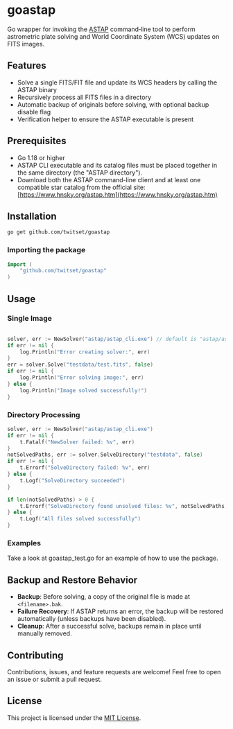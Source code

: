 # goastap

Go wrapper for invoking the [ASTAP](http://www.hnsky.org/astap.htm) command‑line tool to perform astrometric plate solving and World Coordinate System (WCS) updates on FITS images.

## Features

* Solve a single FITS/FIT file and update its WCS headers by calling the ASTAP binary
* Recursively process all FITS files in a directory
* Automatic backup of originals before solving, with optional backup disable flag
* Verification helper to ensure the ASTAP executable is present

## Prerequisites

* Go 1.18 or higher
* ASTAP CLI executable and its catalog files must be placed together in the same directory (the "ASTAP directory").
* Download both the ASTAP command-line client and at least one compatible star catalog from the official site: [https://www.hnsky.org/astap.htm](https://www.hnsky.org/astap.htm)

## Installation

```bash
go get github.com/twitset/goastap
```

### Importing the package

```go
import (
    "github.com/twitset/goastap"
)


```

## Usage

### Single Image
```go 

solver, err := NewSolver("astap/astap_cli.exe") // default is "astap/astap_cli.exe" if left empty
if err != nil {
	log.Println("Error creating solver:", err)
}
err = solver.Solve("testdata/test.fits", false)
if err != nil {
    log.Println("Error solving image:", err)
} else {
    log.Println("Image solved successfully!")
}

```

### Directory Processing
```go
solver, err := NewSolver("astap/astap_cli.exe")
if err != nil {
    t.Fatalf("NewSolver failed: %v", err)
}
notSolvedPaths, err := solver.SolveDirectory("testdata", false)
if err != nil {
    t.Errorf("SolveDirectory failed: %v", err)
} else {
    t.Logf("SolveDirectory succeeded")
}

if len(notSolvedPaths) > 0 {
    t.Errorf("SolveDirectory found unsolved files: %v", notSolvedPaths)
} else {
    t.Logf("All files solved successfully")
}
````

### Examples

Take a look at goastap_test.go for an example of how to use the package. 


## Backup and Restore Behavior

* **Backup**: Before solving, a copy of the original file is made at `<filename>.bak`.
* **Failure Recovery**: If ASTAP returns an error, the backup will be restored automatically (unless backups have been disabled).
* **Cleanup**: After a successful solve, backups remain in place until manually removed.

## Contributing

Contributions, issues, and feature requests are welcome! Feel free to open an issue or submit a pull request.

## License

This project is licensed under the [MIT License](LICENSE).
